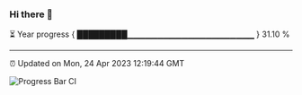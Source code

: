 ### Hi there 👋

⏳ Year progress { █████████▁▁▁▁▁▁▁▁▁▁▁▁▁▁▁▁▁▁▁▁▁ } 31.10 %

---

⏰ Updated on Mon, 24 Apr 2023 12:19:44 GMT

![Progress Bar CI](https://github.com/liununu/liununu/workflows/Progress%20Bar%20CI/badge.svg)
